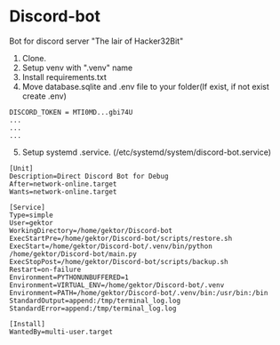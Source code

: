 # Discord-bot
Bot for discord server "The lair of Hacker32Bit"

1. Clone.
2. Setup venv with ".venv" name
3. Install requirements.txt
4. Move database.sqlite and .env file to your folder(If exist, if not exist create .env)
```
DISCORD_TOKEN = MTI0MD...gbi74U
...
...
...
```
5. Setup systemd .service. (/etc/systemd/system/discord-bot.service)
```
[Unit]
Description=Direct Discord Bot for Debug
After=network-online.target
Wants=network-online.target

[Service]
Type=simple
User=gektor
WorkingDirectory=/home/gektor/Discord-bot
ExecStartPre=/home/gektor/Discord-bot/scripts/restore.sh
ExecStart=/home/gektor/Discord-bot/.venv/bin/python /home/gektor/Discord-bot/main.py
ExecStopPost=/home/gektor/Discord-bot/scripts/backup.sh
Restart=on-failure
Environment=PYTHONUNBUFFERED=1
Environment=VIRTUAL_ENV=/home/gektor/Discord-bot/.venv
Environment=PATH=/home/gektor/Discord-bot/.venv/bin:/usr/bin:/bin
StandardOutput=append:/tmp/terminal_log.log
StandardError=append:/tmp/terminal_log.log

[Install]
WantedBy=multi-user.target
```